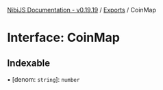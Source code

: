 [NibiJS Documentation - v0.19.19](../intro.md) / [Exports](../modules.md) / CoinMap

# Interface: CoinMap

## Indexable

▪ [denom: `string`]: `number`
